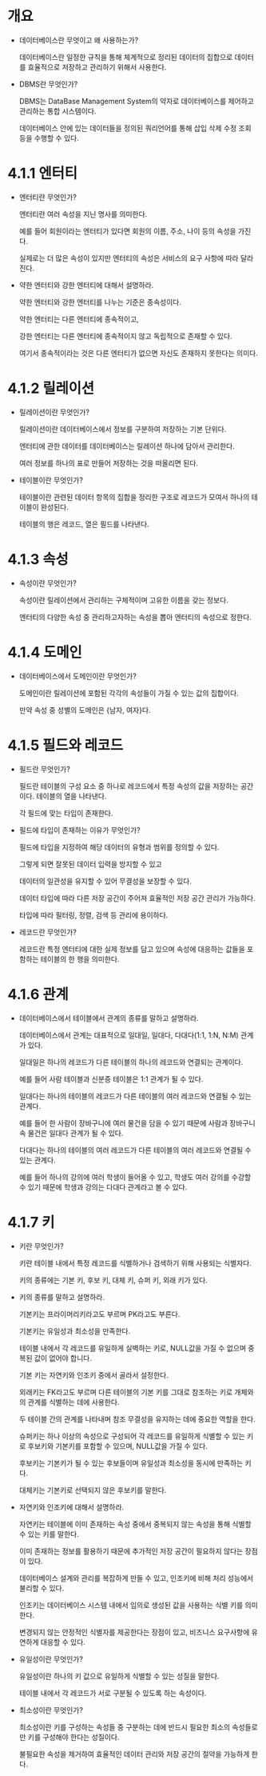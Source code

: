 # 개요

- 데이터베이스란 무엇이고 왜 사용하는가?
    
    데이터베이스란 일정한 규칙을 통해 체계적으로 정리된 데이터의 집합으로 데이터를 효율적으로 저장하고 관리하기 위해서 사용한다.
    
- DBMS란 무엇인가?
    
    DBMS는 DataBase Management System의 약자로 데이터베이스를 제어하고 관리하는 통합 시스템이다.
    
    데이터베이스 안에 있는 데이터들을 정의된 쿼리언어를 통해 삽입 삭제 수정 조회 등을 수행할 수 있다.
    

# 4.1.1 엔터티

- 엔터티란 무엇인가?
    
    엔터티란 여러 속성을 지닌 명사를 의미한다.
    
    예를 들어 회원이라는 엔터티가 있다면 회원의 이름, 주소, 나이 등의 속성을 가진다. 
    
    실제로는 더 많은 속성이 있지만 엔터티의 속성은 서비스의 요구 사항에 따라 달라진다.
    
- 약한 엔터티와 강한 엔터티에 대해서 설명하라.
    
    약한 엔터티와 강한 엔터티를 나누는 기준은 종속성이다.
    
    약한 엔터티는 다른 엔터티에 종속적이고, 
    
    강한 엔터티는 다른 엔터티에 종속적이지 않고 독립적으로 존재할 수 있다.
    
    여기서 종속적이라는 것은 다른 엔터티가 없으면 자신도 존재하지 못한다는 의미다.
    

# 4.1.2 릴레이션

- 릴레이션이란 무엇인가?
    
    릴레이션이란 데이터베이스에서 정보를 구분하여 저장하는 기본 단위다.
    
    엔터티에 관한 데이터를 데이터베이스는 릴레이션 하나에 담아서 관리한다.
    
    여러 정보를 하나의 표로 만들어 저장하는 것을 떠올리면 된다.
    
- 테이블이란 무엇인가?
    
    테이블이란 관련된 데이터 항목의 집합을 정리한 구조로 레코드가 모여서 하나의 테이블이 완성된다.
    
    테이블의 행은 레코드, 열은 필드를 나타낸다.
    

# 4.1.3 속성

- 속성이란 무엇인가?
    
    속성이란 릴레이션에서 관리하는 구체적이며 고유한 이름을 갖는 정보다.
    
    엔터티의 다양한 속성 중 관리하고자하는 속성을 뽑아 엔터티의 속성으로 정한다.
    

# 4.1.4 도메인

- 데이터베이스에서 도메인이란 무엇인가?
    
    도메인이란 릴레이션에 포함된 각각의 속성들이 가질 수 있는 값의 집합이다.
    
    만약 속성 중 성별의 도메인은 {남자, 여자}다.
    

# 4.1.5 필드와 레코드

- 필드란 무엇인가?
    
    필드란 테이블의 구성 요소 중 하나로 레코드에서 특정 속성의 값을 저장하는 공간이다. 테이블의 열을 나타낸다.
    
    각 필드에 맞는 타입이 존재한다.
    
- 필드에 타입이 존재하는 이유가 무엇인가?
    
    필드에 타입을 지정하여 해당 데이터의 유형과 범위를 정의할 수 있다.
    
    그렇게 되면 잘못된 데이터 입력을 방지할 수 있고
    
    데이터의 일관성을 유지할 수 있어 무결성을 보장할 수 있다.
    
    데이터 타입에 따라 다른 저장 공간이 주어져 효율적인 저장 공간 관리가 가능하다.
    
    타입에 따라 필터링, 정렬, 검색 등 관리에 용이하다.
    
- 레코드란 무엇인가?
    
    레코드란 특정 엔터티에 대한 실제 정보를 담고 있으며 속성에 대응하는 값들을 포함하는 테이블의 한 행을 의미한다.
    

# 4.1.6 관계

- 데이터베이스에서 테이블에서 관계의 종류를 말하고 설명하라.
    
    데이터베이스에서 관계는 대표적으로 일대일, 일대다, 다대다(1:1, 1:N, N:M) 관계가 있다.
    
    일대일은 하나의 레코드가 다른 테이블의 하나의 레코드와 연결되는 관계이다.
    
    예를 들어 사람 테이블과 신분증 테이블은 1:1 관계가 될 수 있다.
    
    일대다는 하나의 테이블의 레코드가 다른 테이블의 여러 레코드와 연결될 수 있는 관계다.
    
    예를 들어 한 사람이 장바구니에 여러 물건을 담을 수 있기 때문에 사람과 장바구니 속 물건은 일대다 관계가 될 수 있다.
    
    다대다는 하나의 테이블의 여러 레코드가 다른 테이블의 여러 레코드와 연결될 수 있는 관계다.
    
    예를 들어 하나의 강의에 여러 학생이 들어올 수 있고, 학생도 여러 강의를 수강할 수 있기 때문에 학생과 강의는 다대다 관계라고 볼 수 있다.
    

# 4.1.7 키

- 키란 무엇인가?
    
    키란 테이블 내에서 특정 레코드를 식별하거나 검색하기 위해 사용되는 식별자다.
    
    키의 종류에는 기본 키, 후보 키, 대체 키, 슈퍼 키, 외래 키가 있다. 
    
- 키의 종류를 말하고 설명하라.
    
    기본키는 프라이머리키라고도 부르며 PK라고도 부른다.
    
    기본키는 유일성과 최소성을 만족한다.
    
    테이블 내에서 각 레코드를 유일하게 실벽하는 키로, NULL값을 가질 수 없으며 중복된 값이 없어야 합니다. 
    
    기본 키는 자연키와 인조키 중에서 골라서 설정한다.
    
    외래키는 FK라고도 부르며 다른 테이블의 기본 키를 그대로 참조하는 키로 개체와의 관계를 식별하는 데에 사용한다.
    
    두 테이블 간의 관계를 나타내며 참조 무결성을 유지하는 데에 중요한 역할을 한다.
    
    슈퍼키는 하나 이상의 속성으로 구성되어 각 레코드를 유일하게 식별할 수 있는 키로 후보키와 기본키를 포함할 수 있으며, NULL값을 가질 수 있다.
    
    후보키는 기본키가 될 수 있는 후보들이며 유일성과 최소성을 동시에 만족하는 키다.
    
    대체키는 기본키로 선택되지 않은 후보키를 말한다.
    
- 자연키와 인조키에 대해서 설명하라.
    
    자연키는 테이블에 이미 존재하는 속성 중에서 중복되지 않는 속성을 통해 식별할 수 있는 키를 말한다.
    
    이미 존재하는 정보를 활용하기 때문에 추가적인 저장 공간이 필요하지 않다는 장점이 있다.
    
    데이터베이스 설계와 관리를 복잡하게 만들 수 있고, 인조키에 비해 처리 성능에서 불리할 수 있다.
    
    인조키는 데이터베이스 시스템 내에서 임의로 생성된 값을 사용하는 식별 키를 의미한다.
    
    변경되지 않는 안정적인 식별자를 제공한다는 장점이 있고, 비즈니스 요구사항에 유연하게 대응할 수 있다.
    

- 유일성이란 무엇인가?
    
    유일성이란 하나의 키 값으로 유일하게 식별할 수 있는 성질을 말한다.
    
    테이블 내에서 각 레코드가 서로 구분될 수 있도록 하는 속성이다.
    
- 최소성이란 무엇인가?
    
    최소성이란 키를 구성하는 속성들 중 구분하는 데에 반드시 필요한 최소의 속성들로만 키를 구성해야 한다는 성질이다.
    
    불필요한 속성을 제거하여 효율적인 데이터 관리와 저장 공간의 절약을 가능하게 한다.
